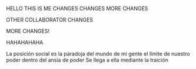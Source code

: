 HELLO
THIS IS ME
CHANGES CHANGES
MORE CHANGES

OTHER COLLABORATOR CHANGES

MORE CHANGES!

HAHAHAHAHA

La posición social es la paradoja del mundo de mi gente
el límite de nuestro poder dentro del ansia de poder
Se llega a ella mediante la traición
